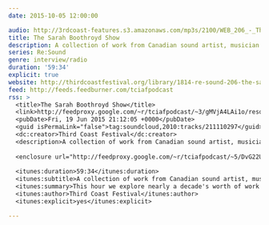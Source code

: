 ```yaml
---
date: 2015-10-05 12:00:00

audio: http://3rdcoast-features.s3.amazonaws.com/mp3s/2100/WEB_206_-_The_Sarah_Boothroyd_Show.mp3
title: The Sarah Boothroyd Show
description: A collection of work from Canadian sound artist, musician and radio producer Sarah Boothroyd.
series: Re:Sound
genre: interview/radio
duration: '59:34'
explicit: true
website: http://thirdcoastfestival.org/library/1814-re-sound-206-the-sarah-boothroyd-show
feed: http://feeds.feedburner.com/tciafpodcast
rss: >
  <title>The Sarah Boothroyd Show</title>
  <link>http://feedproxy.google.com/~r/tciafpodcast/~3/gMVjA4LAi1o/resound-206-the-sarah-boothroyd-show</link>
  <pubDate>Fri, 19 Jun 2015 21:12:05 +0000</pubDate>
  <guid isPermaLink="false">tag:soundcloud,2010:tracks/211110297</guid>
  <dc:creator>Third Coast Festival</dc:creator>
  <description>A collection of work from Canadian sound artist, musician and radio producer Sarah Boothroyd.</description>
  
  <enclosure url="http://feedproxy.google.com/~r/tciafpodcast/~5/DvG22UuUHjc/211110297-thirdcoast-resound-206-the-sarah-boothroyd-show.mp3" length="0" type="audio/mpeg" />
  
  <itunes:duration>59:34</itunes:duration>
  <itunes:subtitle>A collection of work from Canadian sound artist, musician and radio producer Sarah Boothroyd.</itunes:subtitle>
  <itunes:summary>This hour we explore nearly a decade's worth of work from Canadian sound artist, musician and radio producer Sarah Boothroyd.</itunes:summary>
  <itunes:author>Third Coast Festival</itunes:author>
  <itunes:explicit>yes</itunes:explicit>

---
```

